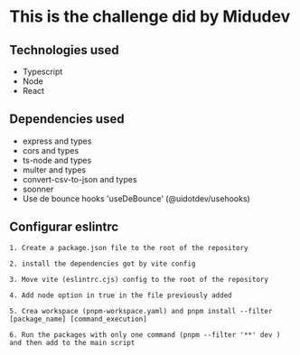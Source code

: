 # This is the challenge did by Midudev

## Technologies used

- Typescript
- Node
- React

## Dependencies used

- express  and types
- cors and types
- ts-node and types
- multer and types
- convert-csv-to-json and types
- soonner
- Use de bounce hooks 'useDeBounce' (@uidotdev/usehooks)

## Configurar eslintrc

```node
1. Create a package.json file to the root of the repository

2. install the dependencies got by vite config

3. Move vite (eslintrc.cjs) config to the root of the repository

4. Add node option in true in the file previously added

5. Crea workspace (pnpm-workspace.yaml) and pnpm install --filter [package_name] [command_execution]

6. Run the packages with only one command (pnpm --filter '**' dev ) and then add to the main script

```
